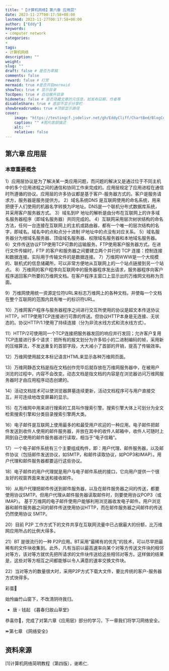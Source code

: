 ```yaml
---
title: "【计算机网络】第六章 应用层"
date: 2023-11-27T00:17:58+08:00
lastmod: 2023-11-27T00:17:58+08:00
author: ["Eddy"]
keywords: 
- computer network
categories: 
- 
tags: 
- 计算机网络
description: ""
weight:
slug: ""
draft: false # 是否为草稿
comments: false
reward: false # 打赏
mermaid: true #是否开启mermaid
showToc: true # 显示目录
TocOpen: true # 自动展开目录
hidemeta: false # 是否隐藏文章的元信息，如发布日期、作者等
disableShare: true # 底部不显示分享栏
showbreadcrumbs: true #顶部显示路径
cover:
    image: "https://testingcf.jsdelivr.net/gh/EddyCliff/ChartBed/BlogCover/note6.jpg" #图片路径例如：posts/tech/123/123.png
    caption: "" #图片底部描述
    alt: ""
    relative: false
---
```


## 第六章 应用层

### 本章重要概念

1）应用层协议是为了解决某一类应用问题，而问题的解决又是通过位于不同主机中的多个应用进程之间的通信和协同工作来完成的。应用层规定了应用进程在通信时所遵循的协议。应用层的许多协议都是基于客户-服务器方式的。客户是服务请求方，服务器是服务提供方。
2）域名系统DNS 是互联网使用的命名系统，用来把便于人们使用的机器名字转换为IP地址。DNS是一个联机分布式数据库系统，并采用客户服务器方式。
3）域名到IP 地址的解析是由分布在互联网上的许多域名服务器程序（即域名服务器）共同完成的。
4）互联网采用层次树状结构的命名方法，任何一台连接在互联网上的主机或路由器，都有一个唯一的层次结构的名字，即域名。域名中的点和点分十进制 IP地址中的点没有对应关系。
5）域名服务器分为根域名服务器、顶级域名服务器、权限域名服务器和本地域名服务器。
6）文件传送协议FTP使用TCP可靠的运输服务。FTP使用客户服务器方式。在进行文件传输时，FTP 的客户和服务器之间要建立两个并行的 TCP 连接：控制连接和数据连接。实际用于传输文件的是数据连接。
7）万维网WWW是一个大规模的、联机式的信息储藏所，可以非常方便地从互联网上的一个站点链接到另一个站点。
8）万维网的客户程序向互联网中的服务器程序发出请求，服务器程序向客户程序送回客户所要的万维网文档。在客户程序主窗口上显示出的万维网文档称为页面。

9）万维网使用统一资源定位符URL来标志万维网上的各种文档，并使每一个文档在整个互联网的范围内具有唯一的标识符URL。

10）万维网客户程序与服务器程序之间进行交互所使用的协议是超文本传送协议HTTP。HTTP使用TCP连接进行可靠的传送。但协议HTTP本身是无连接、无状态的。协议HTTP/1.1使用了持续连接（分为非流水线方式和流水线方式）。

11）HTTP/2可使用同一个TCP连接把服务器发回的响应并行发回；允许客户复用TCP连接进行多个请求：把所有的报文划分为许多较小的二进制编码的帧，采用新的压缩算法，不发送重复的首部字段，大大减小了首部的开销，提高了传输效率。

12）万维网使用超文本标记语言HTML来显示各种万维网页面。

13）万维网静态文档是指在文档创作完毕后就存放在万维网服务器中，在被用户浏览的过程中，内容不会改变。动态文档是指文档的内容是在浏览器访问万维网服务器时才由应用程序动态创建的。

14）活动文档技术可以使浏览器屏墓连续更新，活动文档程序可与用户直接交互，并可连续地改变屏幕的显示。

15）在万维网中用来进行搜索的工具叫作搜索引警。搜索引擎大体上可划分为全文检索搜索引擎和分类目录搜索引擎两大类。

16）电子邮件是互联网上使用最多的和最受用户欢迎的一种应用。电子邮件把邮件发送到收件人使用的邮件服务器，并放在其中的收件人邮箱中，收件人可随时上网到自己使用的邮件服务器进行读取，相当于“电子信箱”。

17）一个电子邮件系统有三个主要组成构件，即：用户代理、邮件服务器，以及邮件协议（包括邮件发送协议，如SMTP，和邮件读取协议，如POP3和IMAP）。用户代理和邮件服务器都要运行这些协议。

18）电子邮件的用户代理就是用户与电子邮件系统的接口，它向用户提供一个很友好的视窗界面来发送和接收邮件。

19）从用户代理把邮件传送到邮件服务器，以及在邮件服务器之间的传送，都要使用协议SMTP。但用户代理从邮件服务器读取邮件时，则要使用协议POP3（或IMAP）。
基于万维网的电子邮件使用户能够利用浏览器收发电子邮件。用户浏览器和邮件服务器之间的邮件传送使用协议HTTP，而在邮件服务器之间邮件的传送仍然使用协议
SMTP。

20）目前 P2P 工作方式下的文件共享在互联网流量中已占据最大的份额，比万维网应用所占的比例大得多。

21）BT 是很流行的一种 P2P应用。BT采用“最稀有的优先”的技术，可以尽早把最稀有的文件块收集到。此外，凡有当前以最高速率向某个对等方传送文件块的相邻对等方，该对等方就优先把所请求的文件块传送给这些相邻对等方。这样做的结果是，这些对等方相互之间都能够以令人满意的速率交换文件块。

22）当对等方的数量很大时，采用P2P方式下载大文件，要比传统的客户-服务器方式快得多。



彩蛋🎁 

始怜幽竹山窗下，不改清阴待我归。

- 唐 - 钱起 《暮春归故山草堂》

恭喜你🎉，完成了对第六章《应用层》部分的学习，下一章我们将学习网络安全。

⏩第七章 《网络安全》

## 资料来源

[1]计算机网络简明教程（第四版），谢希仁.

